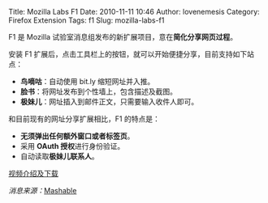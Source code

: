 Title: Mozilla Labs F1
Date: 2010-11-11 10:46
Author: lovenemesis
Category: Firefox Extension
Tags: f1
Slug: mozilla-labs-f1

F1 是 Mozilla 试验室消息组发布的新扩展项目，意在**简化分享网页过程**。

安装 F1
扩展后，点击工具栏上的按钮，就可以开始便捷分享，目前支持如下站点：

-   **鸟嘀咕**：自动使用 bit.ly 缩短网址并入推。
-   **脸书**：将网址发布到个性墙上，包含描述及截图。
-   **极妹儿**：网址插入到邮件正文，只需要输入收件人即可。

和目前现有的网址分享扩展相比，F1 的特点是：

-   **无须弹出任何额外窗口或者标签页**。
-   采用 **OAuth 授权**进行身份验证。
-   自动读取**极妹儿联系人**。

[视频介绍及下载](http://f1.mozillamessaging.com/)

*消息来源：*[Mashable](http://mashable.com/2010/11/10/mozilla-f1/)

